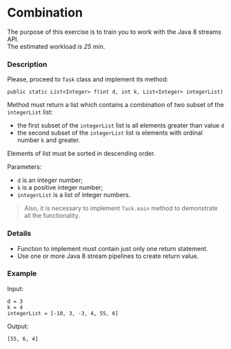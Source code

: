 # Combination

The purpose of this exercise is to train you to work with the Java 8 streams API.  
The estimated workload is *25 min*.

### Description

Please, proceed to `Task` class and implement its method:

`public static List<Integer> f(int d, int k, List<Integer> integerList) `


Method must return a list which contains a combination of two subset of the `integerList` list:
* the first subset of the `integerList` list is all elements greater than value `d`
* the second subset of the `integerList` list is elements with ordinal number `k` and greater.

Elements of list must be sorted in descending order.

Parameters:
* `d` is an integer number;
* `k` is a positive integer number;
* `integerList` is a list of integer numbers.

> Also, it is necessary to implement `Task.main` method to demonstrate all the functionality.

### Details

* Function to implement must contain just only one return statement.
* Use one or more  Java 8 stream pipelines to create return value.

### Example

Input:

```
d = 3
k = 4
integerList = [-10, 3, -3, 4, 55, 6]
```

Output:

```
[55, 6, 4]
```

